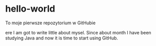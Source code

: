 # hello-world
To moje pierwsze repozytorium w GitHubie

ere I am got to write little about mysel. 
Since about month I have been studying Java and now it is time to start using GitHub.


